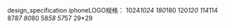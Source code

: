 
design_specification
iphoneLOGO规格：
1024*1024   180*180  120*120   114*114   87*87   80*80   58*58  57*57  29*29
